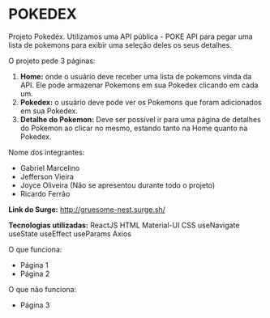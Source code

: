 # **POKEDEX**

Projeto Pokedéx.
Utilizamos uma API pública - POKE API para pegar uma lista de pokemons para exibir uma seleção deles os seus detalhes.

O projeto pede 3 páginas:

1. **Home:** onde o usuário deve receber uma lista de pokemons vinda da API. Ele pode armazenar Pokemons em sua Pokedex clicando em cada um.
2. **Pokedex:** o usuário deve pode ver os Pokemons que foram adicionados em sua Pokedex. 
3. **Detalhe do Pokemon:** Deve ser possível ir para uma página de detalhes do Pokemon ao clicar no mesmo, estando tanto na Home quanto na Pokedex.


Nome dos integrantes: 
- Gabriel Marcelino
- Jefferson Vieira
- Joyce Oliveira (Não se apresentou durante todo o projeto)
- Ricardo Ferrão

**Link do Surge:** 
http://gruesome-nest.surge.sh/

**Tecnologias utilizadas:**
ReactJS 
HTML
Material-UI
CSS
useNavigate
useState
useEffect
useParams
Axios


O que funciona:
- Página 1
- Página 2

O que não funciona: 
- Página 3


